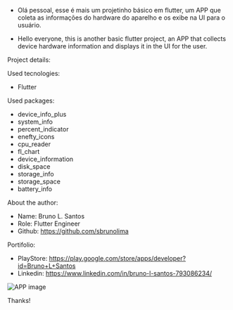  -  Olá pessoal, esse é mais um projetinho básico em flutter, um APP que coleta as informações do hardware do aparelho e os exibe na UI para o usuário.

 - Hello everyone, this is another basic flutter project, an APP that collects device hardware information and displays it in the UI for the user.

Project details:

Used tecnologies:
 - Flutter

Used packages:
 - device_info_plus
 - system_info
 - percent_indicator
 - enefty_icons
 - cpu_reader
 - fl_chart
 - device_information
 - disk_space
 - storage_info
 - storage_space
 - battery_info

About the author:
 - Name: Bruno L. Santos
 - Role: Flutter Engineer
 - Github: https://github.com/sbrunolima

Portifolio:
 - PlayStore: https://play.google.com/store/apps/developer?id=Bruno+L+Santos
 - Linkedin: https://www.linkedin.com/in/bruno-l-santos-793086234/

![APP image](https://media.licdn.com/dms/image/C4D22AQGAwhLkW-xyjw/feedshare-shrink_1280/0/1676518968646?e=1679529600&v=beta&t=Oby-H2u0lFeHcp7cg8EG66csRXC756Ajl3XDqGbyIrA)


Thanks!
